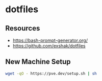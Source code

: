 # dotfiles

## Resources
- https://bash-prompt-generator.org/
- https://github.com/exshak/dotfiles


## New Machine Setup

```bash
wget -qO - https://pve.dev/setup.sh | sh
```
